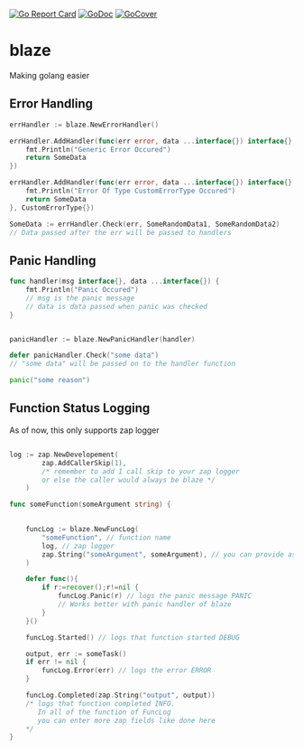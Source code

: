 [![Go Report Card](https://goreportcard.com/badge/github.com/ZeroTechh/blaze)](https://goreportcard.com/report/github.com/ZeroTechh/blaze) [![GoDoc](https://godoc.org/github.com/ZeroTechh/blaze?status.svg)](https://godoc.org/github.com/ZeroTechh/blaze) [![GoCover](https://gocover.io/_badge/github.com/ZeroTechh/blaze)](https://gocover.io/github.com/ZeroTechh/blaze)

# blaze
Making golang easier

## Error Handling
```go
errHandler := blaze.NewErrorHandler()

errHandler.AddHandler(func(err error, data ...interface{}) interface{} {
    fmt.Println("Generic Error Occured")
    return SomeData
})

errHandler.AddHandler(func(err error, data ...interface{}) interface{} {
    fmt.Println("Error Of Type CustomErrorType Occured")
    return SomeData
}, CustomErrorType{})

SomeData := errHandler.Check(err, SomeRandomData1, SomeRandomData2)
// Data passed after the err will be passed to handlers

```

## Panic Handling
```go
func handler(msg interface{}, data ...interface{}) {
    fmt.Println("Panic Occured")
    // msg is the panic message
    // data is data passed when panic was checked
}


panicHandler := blaze.NewPanicHandler(handler)

defer panicHandler.Check("some data")
// "some data" will be passed on to the handler function

panic("some reason")
```

## Function Status Logging
As of now, this only supports zap logger
```go

log := zap.NewDevelopement(
        zap.AddCallerSkip(1), 
        /* remember to add 1 call skip to your zap logger
        or else the caller would always be blaze */
    )

func someFunction(someArgument string) {
    

    funcLog := blaze.NewFuncLog(
        "someFunction", // function name
        log, // zap logger
        zap.String("someArgument", someArgument), // you can provide as many zap fields
    )

    defer func(){
        if r:=recover();r!=nil {
            funcLog.Panic(r) // logs the panic message PANIC
            // Works better with panic handler of blaze
        }
    }()

    funcLog.Started() // logs that function started DEBUG

    output, err := someTask()
    if err != nil {
        funcLog.Error(err) // logs the error ERROR
    }

    funcLog.Completed(zap.String("output", output)) 
    /* logs that function completed INFO.
       In all of the function of FuncLog 
       you can enter more zap fields like done here
    */
}


```
